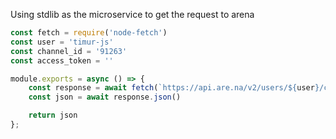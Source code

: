 Using stdlib as the microservice to get the request to arena

```js
const fetch = require('node-fetch')
const user = 'timur-js'
const channel_id = '91263'
const access_token = ''

module.exports = async () => {
	const response = await fetch(`https://api.are.na/v2/users/${user}/channels/${channel_id}?access_token=${access_token}`)
	const json = await response.json()

	return json
};
```